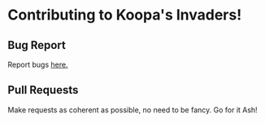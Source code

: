 # Contributing to Koopa's Invaders!

## Bug Report

Report bugs [here.](../ISSUE_TEMPLATE/bug_report.md)

## Pull Requests

Make requests as coherent as possible, no need to be fancy.
Go for it Ash!
